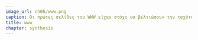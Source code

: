 ```yaml
---
image_url: ch06/www.png
caption: Οι πρώτες σελίδες του WWW είχαν στόχο να βελτιώσουν την ταχύτητα της δημοσίευσης επιστημονικών άρθρων μέσω του Internet, το οποίο είχε ήδη παρόμοιες υπηρεσίες όπως το FTP, ενώ η ανάπτυξη τόσο του εξυπηρετητή όσο και του φυλλομετρητή για το WWW αναπτύχθηκαν από έναν άνθρωπο τον Tim Berners Lee, ο οποίος εργαζόταν στην τεχνολογική υποστήριξη του ερευνητικού κέντρου CERN.
title: www
chapter: synthesis
---
```

